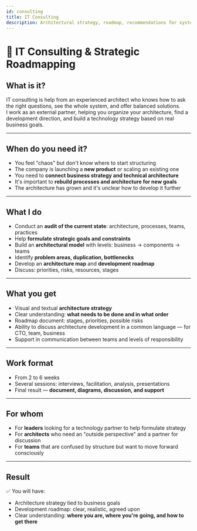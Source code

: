 ```yaml
---
id: consulting
title: IT Consulting
description: Architectural strategy, roadmap, recommendations for system development and sustainability
---
```


# 🧩 IT Consulting & Strategic Roadmapping

## What is it?

IT consulting is help from an experienced architect who knows how to ask the right questions, see the whole system, and offer balanced solutions.
<br />
I work as an external partner, helping you organize your architecture, find a development direction, and build a technology strategy based on real business goals.

---

## When do you need it?

- You feel "chaos" but don't know where to start structuring
- The company is launching a **new product** or scaling an existing one
- You need to **connect business strategy and technical architecture**
- It's important to **rebuild processes and architecture for new goals**
- The architecture has grown and it's unclear how to develop it further

---

## What I do

- Conduct an **audit of the current state**: architecture, processes, teams, practices
- Help **formulate strategic goals and constraints**
- Build an **architectural model** with levels: business → components → teams
- Identify **problem areas, duplication, bottlenecks**
- Develop an **architecture map** and **development roadmap**
- Discuss: priorities, risks, resources, stages

---

## What you get

- Visual and textual **architecture strategy**
- Clear understanding: **what needs to be done and in what order**
- Roadmap document: stages, priorities, possible risks
- Ability to discuss architecture development in a common language — for CTO, team, business
- Support in communication between teams and levels of responsibility

---

## Work format

- From 2 to 6 weeks
- Several sessions: interviews, facilitation, analysis, presentations
- Final result — **document, diagrams, discussion, and support**

---

## For whom

- For **leaders** looking for a technology partner to help formulate strategy
- For **architects** who need an "outside perspective" and a partner for discussion
- For **teams** that are confused by structure but want to move forward consciously

---

## Result

✅ You will have:
- Architecture strategy tied to business goals
- Development roadmap: clear, realistic, agreed upon
- Clear understanding: **where you are, where you're going, and how to get there**
